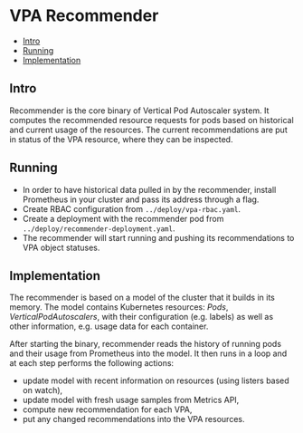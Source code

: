 # VPA Recommender

- [Intro](#intro)
- [Running](#running)
- [Implementation](#implementation)

## Intro

Recommender is the core binary of Vertical Pod Autoscaler system.
It computes the recommended resource requests for pods based on
historical and current usage of the resources.
The current recommendations are put in status of the VPA resource, where they
can be inspected.

## Running

- In order to have historical data pulled in by the recommender, install
  Prometheus in your cluster and pass its address through a flag.
- Create RBAC configuration from `../deploy/vpa-rbac.yaml`.
- Create a deployment with the recommender pod from
  `../deploy/recommender-deployment.yaml`.
- The recommender will start running and pushing its recommendations to VPA
  object statuses.

## Implementation

The recommender is based on a model of the cluster that it builds in its memory.
The model contains Kubernetes resources: *Pods*, *VerticalPodAutoscalers*, with
their configuration (e.g. labels) as well as other information, e.g. usage data for
each container.

After starting the binary, recommender reads the history of running pods and
their usage from Prometheus into the model.
It then runs in a loop and at each step performs the following actions:

- update model with recent information on resources (using listers based on
  watch),
- update model with fresh usage samples from Metrics API,
- compute new recommendation for each VPA,
- put any changed recommendations into the VPA resources.
